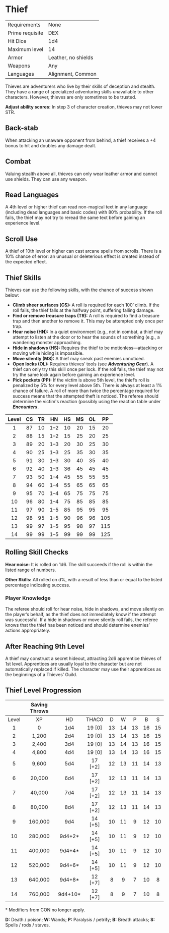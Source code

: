 # Thief

|                 |                     |
| --------------- | ------------------- |
| Requirements    | None                |
| Prime requisite | DEX                 |
| Hit Dice        | 1d4                 |
| Maximum level   | 14                  |
| Armor          | Leather, no shields |
| Weapons         | Any                 |
| Languages       | Alignment, Common   |


Thieves are adventurers who live by their skills of deception and stealth. They have a range of specialized adventuring skills unavailable to other characters. However, thieves are only sometimes to be trusted.

**Adjust ability scores:** In step 3 of character creation, thieves may not lower STR.

## Back-stab

When attacking an unaware opponent from behind, a thief receives a +4 bonus to hit and doubles any damage dealt.

## Combat

Valuing stealth above all, thieves can only wear leather armor and cannot use shields. They can use any weapon.

## Read Languages

A 4th level or higher thief can read non-magical text in any language (including dead languages and basic codes) with 80% probability. If the roll fails, the thief may not try to reread the same text before gaining an experience level.

## Scroll Use

A thief of 10th level or higher can cast arcane spells from scrolls. There is a 10% chance of error: an unusual or deleterious effect is created instead of the expected effect.

## Thief Skills

Thieves can use the following skills, with the chance of success shown below:

- **Climb sheer surfaces (CS):** A roll is required for each 100’ climb. If the roll fails, the thief falls at the halfway point, suffering falling damage.
- **Find or remove treasure traps (TR):** A roll is required to find a treasure trap and then another to remove it. This may be attempted only once per trap.
- **Hear noise (HN):** In a quiet environment (e.g., not in combat, a thief may attempt to listen at the door or to hear the sounds of something (e.g., a wandering monster approaching.
- **Hide in shadows (HS):** Requires the thief to be motionless—attacking or moving while hiding is impossible.
- **Move silently (MS):** A thief may sneak past enemies unnoticed.
- **Open locks (OL):** Requires thieves’ tools (see ***Adventuring Gear***). A thief can only try this skill once per lock. If the roll fails, the thief may not try the same lock again before gaining an experience level.
- **Pick pockets (PP):** If the victim is above 5th level, the thief’s roll is penalized by 5% for every level above 5th. There is always at least a 1% chance of failure. A roll of more than twice the percentage required for success means that the attempted theft is noticed. The referee should determine the victim's reaction (possibly using the reaction table under ***Encounters***.

| Level |  CS  |  TR  |  HN  |  HS  |  MS  |  OL  |  PP  |
| :---: | :--: | :--: | :--: | :--: | :--: | :--: | :--: |
|   1   |  87  |  10  | 1–2  |  10  |  20  |  15  |  20  |
|   2   |  88  |  15  | 1–2  |  15  |  25  |  20  |  25  |
|   3   |  89  |  20  | 1–3  |  20  |  30  |  25  |  30  |
|   4   |  90  |  25  | 1–3  |  25  |  35  |  30  |  35  |
|   5   |  91  |  30  | 1–3  |  30  |  40  |  35  |  40  |
|   6   |  92  |  40  | 1–3  |  36  |  45  |  45  |  45  |
|   7   |  93  |  50  | 1–4  |  45  |  55  |  55  |  55  |
|   8   |  94  |  60  | 1–4  |  55  |  65  |  65  |  65  |
|   9   |  95  |  70  | 1–4  |  65  |  75  |  75  |  75  |
|  10   |  96  |  80  | 1–4  |  75  |  85  |  85  |  85  |
|  11   |  97  |  90  | 1–5  |  85  |  95  |  95  |  95  |
|  12   |  98  |  95  | 1–5  |  90  |  96  |  96  | 105  |
|  13   |  99  |  97  | 1–5  |  95  |  98  |  97  | 115  |
|  14   |  99  |  99  | 1–5  |  99  |  99  |  99  | 125  |

## Rolling Skill Checks

**Hear noise:** It is rolled on 1d6. The skill succeeds if the roll is within the listed range of numbers.

**Other Skills:** All rolled on d%, with a result of less than or equal to the listed percentage indicating success.

### Player Knowledge

The referee should roll for hear noise, hide in shadows, and move silently on the player’s behalf, as the thief does not immediately know if the attempt was successful. If a hide in shadows or move silently roll fails, the referee knows that the thief has been noticed and should determine enemies’ actions appropriately.

## After Reaching 9th Level

A thief may construct a secret hideout, attracting 2d6 apprentice thieves of 1st level. Apprentices are usually loyal to the character but are not automatically replaced if killed. The character may use their apprentices as the beginnings of a Thieves’ Guild.

## Thief Level Progression

|       | Saving Throws |         |         |      |      |      |      |      |
| :---: | :-----------: | :-----: | :-----: | :--: | :--: | :--: | :--: | :--: |
| Level |      XP       |   HD    |  THAC0  |  D   |  W   |  P   |  B   |  S   |
|   1   |       0       |   1d4   | 19 [0]  |  13  |  14  |  13  |  16  |  15  |
|   2   |     1,200     |   2d4   | 19 [0]  |  13  |  14  |  13  |  16  |  15  |
|   3   |     2,400     |   3d4   | 19 [0]  |  13  |  14  |  13  |  16  |  15  |
|   4   |     4,800     |   4d4   | 19 [0]  |  13  |  14  |  13  |  16  |  15  |
|   5   |     9,600     |   5d4   | 17 [+2] |  12  |  13  |  11  |  14  |  13  |
|   6   |    20,000     |   6d4   | 17 [+2] |  12  |  13  |  11  |  14  |  13  |
|   7   |    40,000     |   7d4   | 17 [+2] |  12  |  13  |  11  |  14  |  13  |
|   8   |    80,000     |   8d4   | 17 [+2] |  12  |  13  |  11  |  14  |  13  |
|   9   |    160,000    |   9d4   | 14 [+5] |  10  |  11  |  9   |  12  |  10  |
|  10   |    280,000    | 9d4+2*  | 14 [+5] |  10  |  11  |  9   |  12  |  10  |
|  11   |    400,000    | 9d4+4*  | 14 [+5] |  10  |  11  |  9   |  12  |  10  |
|  12   |    520,000    | 9d4+6*  | 14 [+5] |  10  |  11  |  9   |  12  |  10  |
|  13   |    640,000    | 9d4+8*  | 12 [+7] |  8   |  9   |  7   |  10  |  8   |
|  14   |    760,000    | 9d4+10* | 12 [+7] |  8   |  9   |  7   |  10  |  8   |

\* Modifiers from CON no longer apply.

**D:** Death / poison; **W:** Wands; **P:** Paralysis / petrify; **B:** Breath attacks; **S:** Spells / rods / staves.